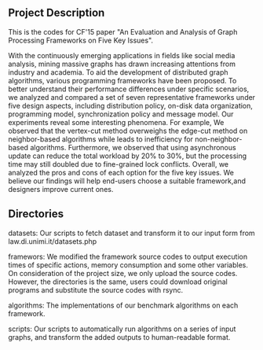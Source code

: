 ## Project Description

This is the codes for CF'15 paper "An Evaluation and Analysis of Graph Processing Frameworks on Five Key Issues".

With the continuously emerging applications in fields like social media analysis, mining massive graphs has drawn increasing attentions from industry and academia. To aid the development of distributed graph algorithms, various programming frameworks have been proposed. To better understand their performance differences under specific scenarios, we analyzed and compared a set of seven representative frameworks under five design aspects, including distribution policy, on-disk data organization, programming model, synchronization policy and message model. Our experiments reveal some interesting phenomena. For example, We observed that the vertex-cut method overweighs the edge-cut method on neighbor-based algorithms while leads to inefficiency for non-neighbor-based algorithms. Furthermore, we observed that using asynchronous update can reduce the total workload by 20% to 30%, but the processing time may 
still doubled due to fine-grained lock conflicts. Overall, we analyzed the pros and cons of each option for the five key issues. We believe our findings will help end-users choose a suitable framework,and designers improve current ones. 


## Directories

datasets: Our scripts to fetch dataset and transform it to our input form from law.di.unimi.it/datasets.php

framewors: We modified the framework source codes to output execution times of specific actions, memory consumption and some other variables. On consideration of the project size, we only upload the source codes. However, the directories is the same, users could download original programs and substitute the source codes with rsync.

algorithms: The implementations of our benchmark algorithms on each framework.

scripts: Our scripts to automatically run algorithms on a series of input graphs, and transform the added outputs to human-readable format.
